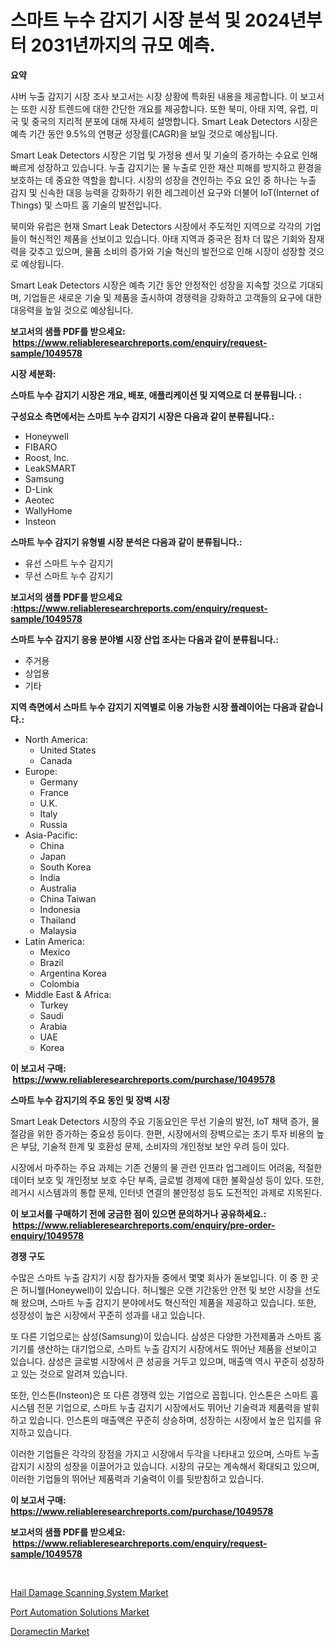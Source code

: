 <p><h1>스마트 누수 감지기 시장 분석 및 2024년부터 2031년까지의 규모 예측.</h1></p><p><strong>요약</strong></p>
<p><p>샤버 누출 감지기 시장 조사 보고서는 시장 상황에 특화된 내용을 제공합니다. 이 보고서는 또한 시장 트렌드에 대한 간단한 개요를 제공합니다. 또한 북미, 아태 지역, 유럽, 미국 및 중국의 지리적 분포에 대해 자세히 설명합니다. Smart Leak Detectors 시장은 예측 기간 동안 9.5%의 연평균 성장률(CAGR)을 보일 것으로 예상됩니다.</p><p>Smart Leak Detectors 시장은 기업 및 가정용 센서 및 기술의 증가하는 수요로 인해 빠르게 성장하고 있습니다. 누출 감지기는 물 누출로 인한 재산 피해를 방지하고 환경을 보호하는 데 중요한 역할을 합니다. 시장의 성장을 견인하는 주요 요인 중 하나는 누출 감지 및 신속한 대응 능력을 강화하기 위한 레그레이션 요구와 더불어 IoT(Internet of Things) 및 스마트 홈 기술의 발전입니다.</p><p>북미와 유럽은 현재 Smart Leak Detectors 시장에서 주도적인 지역으로 각각의 기업들이 혁신적인 제품을 선보이고 있습니다. 아태 지역과 중국은 점차 더 많은 기회와 잠재력을 갖추고 있으며, 물품 소비의 증가와 기술 혁신의 발전으로 인해 시장이 성장할 것으로 예상됩니다.</p><p>Smart Leak Detectors 시장은 예측 기간 동안 안정적인 성장을 지속할 것으로 기대되며, 기업들은 새로운 기술 및 제품을 출시하여 경쟁력을 강화하고 고객들의 요구에 대한 대응력을 높일 것으로 예상됩니다.</p></p>
<p><strong>보고서의 샘플 PDF를 받으세요: &nbsp;<a href="https://www.reliableresearchreports.com/enquiry/request-sample/1049578">https://www.reliableresearchreports.com/enquiry/request-sample/1049578</a></strong></p>
<p><strong>시장 세분화:</strong></p>
<p><strong> 스마트 누수 감지기 시장은 개요, 배포, 애플리케이션 및 지역으로 더 분류됩니다. :</strong></p>
<p><strong>구성요소 측면에서는 스마트 누수 감지기 시장은 다음과 같이 분류됩니다.:</strong></p>
<p><ul><li>Honeywell</li><li>FIBARO</li><li>Roost, Inc.</li><li>LeakSMART</li><li>Samsung</li><li>D-Link</li><li>Aeotec</li><li>WallyHome</li><li>Insteon</li></ul></p>
<p><strong> 스마트 누수 감지기 유형별 시장 분석은 다음과 같이 분류됩니다.:</strong></p>
<p><ul><li>유선 스마트 누수 감지기</li><li>무선 스마트 누수 감지기</li></ul></p>
<p><strong>보고서의 샘플 PDF를 받으세요 :<a href="https://www.reliableresearchreports.com/enquiry/request-sample/1049578">https://www.reliableresearchreports.com/enquiry/request-sample/1049578</a></strong></p>
<p><strong> 스마트 누수 감지기 응용 분야별 시장 산업 조사는 다음과 같이 분류됩니다.:</strong></p>
<p><ul><li>주거용</li><li>상업용</li><li>기타</li></ul></p>
<p><strong>지역 측면에서 스마트 누수 감지기 지역별로 이용 가능한 시장 플레이어는 다음과 같습니다.:</strong></p>
<p><ul>
    <li>
        North America:
        <ul>
            <li>United States</li>
            <li>Canada</li>
        </ul>
    </li>
    <li>
        Europe:
        <ul>
            <li>Germany</li>
            <li>France</li>
            <li>U.K.</li>
            <li>Italy</li>
            <li>Russia</li>
        </ul>
    </li>
    <li>
        Asia-Pacific:
        <ul>
            <li>China</li>
            <li>Japan</li>
            <li>South Korea</li>
            <li>India</li>
            <li>Australia</li>
            <li>China Taiwan</li>
            <li>Indonesia</li>
            <li>Thailand</li>
            <li>Malaysia</li>
        </ul>
    </li>
    <li>
        Latin America:
        <ul>
            <li>Mexico</li>
            <li>Brazil</li>
            <li>Argentina Korea</li>
            <li>Colombia</li>
        </ul>
    </li>
    <li>
        Middle East & Africa:
        <ul>
            <li>Turkey</li>
            <li>Saudi</li>
            <li>Arabia</li>
            <li>UAE</li>
            <li>Korea</li>
        </ul>
    </li>
    </ul></p>
<p><strong>이 보고서 구매: &nbsp;<a href="https://www.reliableresearchreports.com/purchase/1049578">https://www.reliableresearchreports.com/purchase/1049578</a></strong></p>
<p><strong>스마트 누수 감지기의 주요 동인 및 장벽 시장</strong></p>
<p><p>Smart Leak Detectors 시장의 주요 기동요인은 무선 기술의 발전, IoT 채택 증가, 물 절감을 위한 증가하는 중요성 등이다. 한편, 시장에서의 장벽으로는 초기 투자 비용의 높은 부담, 기술적 한계 및 호환성 문제, 소비자의 개인정보 보안 우려 등이 있다.</p><p>시장에서 마주하는 주요 과제는 기존 건물의 물 관련 인프라 업그레이드 어려움, 적절한 데이터 보호 및 개인정보 보호 수단 부족, 글로벌 경제에 대한 불확실성 등이 있다. 또한, 레거시 시스템과의 통합 문제, 인터넷 연결의 불안정성 등도 도전적인 과제로 지목된다.</p></p>
<p><strong>이 보고서를 구매하기 전에 궁금한 점이 있으면 문의하거나 공유하세요.: &nbsp;<a href="https://www.reliableresearchreports.com/enquiry/pre-order-enquiry/1049578">https://www.reliableresearchreports.com/enquiry/pre-order-enquiry/1049578</a></strong></p>
<p><strong>경쟁 구도</strong></p>
<p><p>수많은 스마트 누출 감지기 시장 참가자들 중에서 몇몇 회사가 돋보입니다. 이 중 한 곳은 허니웰(Honeywell)이 있습니다. 허니웰은 오랜 기간동안 안전 및 보안 시장을 선도해 왔으며, 스마트 누출 감지기 분야에서도 혁신적인 제품을 제공하고 있습니다. 또한, 성장성이 높은 시장에서 꾸준히 성과를 내고 있습니다.</p><p>또 다른 기업으로는 삼성(Samsung)이 있습니다. 삼성은 다양한 가전제품과 스마트 홈 기기를 생산하는 대기업으로, 스마트 누출 감지기 시장에서도 뛰어난 제품을 선보이고 있습니다. 삼성은 글로벌 시장에서 큰 성공을 거두고 있으며, 매출액 역시 꾸준히 성장하고 있는 것으로 알려져 있습니다.</p><p>또한, 인스톤(Insteon)은 또 다른 경쟁력 있는 기업으로 꼽힙니다. 인스톤은 스마트 홈 시스템 전문 기업으로, 스마트 누출 감지기 시장에서도 뛰어난 기술력과 제품력을 발휘하고 있습니다. 인스톤의 매출액은 꾸준히 상승하며, 성장하는 시장에서 높은 입지를 유지하고 있습니다.</p><p>이러한 기업들은 각각의 장점을 가지고 시장에서 두각을 나타내고 있으며, 스마트 누출 감지기 시장의 성장을 이끌어가고 있습니다. 시장의 규모는 계속해서 확대되고 있으며, 이러한 기업들의 뛰어난 제품력과 기술력이 이를 뒷받침하고 있습니다.</p></p>
<p><strong>이 보고서 구매: &nbsp; <a href="https://www.reliableresearchreports.com/purchase/1049578">https://www.reliableresearchreports.com/purchase/1049578</a></strong></p>
<p><strong>보고서의 샘플 PDF를 받으세요: &nbsp;<a href="https://www.reliableresearchreports.com/enquiry/request-sample/1049578">https://www.reliableresearchreports.com/enquiry/request-sample/1049578</a></strong><strong></strong></p>
<p>&nbsp;</p>
<p><p><a href="https://view.publitas.com/reportprime-1/hail-damage-scanning-system-market-research-report-provides-critical-insights-that-can-help-shape-business-development-and-investment-strategies/">Hail Damage Scanning System Market</a></p><p><a href="https://view.publitas.com/reportprime-1/port-automation-solutions-market-size-market-share-and-global-market-analysis-report-2023-2030/">Port Automation Solutions Market</a></p><p><a href="https://github.com/Glendatilghmankmgz0rbhwpy/Market-Research-Report-List-1/blob/main/doramectin-market.md">Doramectin Market</a></p></p>